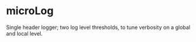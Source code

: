 # microLog
Single header logger; two log level thresholds, to tune verbosity on a global and local level.
